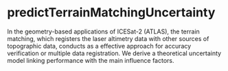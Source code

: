 # predictTerrainMatchingUncertainty
In the geometry-based applications of ICESat-2 (ATLAS), the terrain matching, which registers the laser altimetry data with other sources of topographic data, conducts as a effective approach for accuracy verification or multiple data registration. We derive a theoretical uncertainty model linking performance with the main influence factors.
